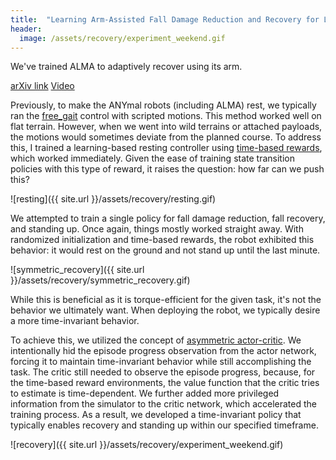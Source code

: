 ```yaml
---
title:  "Learning Arm-Assisted Fall Damage Reduction and Recovery for Legged Mobile Manipulators"
header:
  image: /assets/recovery/experiment_weekend.gif
---
```


We've trained ALMA to adaptively recover using its arm.

[arXiv link](https://arxiv.org/abs/2303.05486)
[Video](https://www.youtube.com/watch?v=avwg2HqGi8s)

Previously, to make the ANYmal robots (including ALMA) rest, we typically ran the [free_gait](https://github.com/leggedrobotics/free_gait) control with scripted motions. This method worked well on flat terrain. However, when we went into wild terrains or attached payloads, the motions would sometimes deviate from the planned course. To address this, I trained a learning-based resting controller using [time-based rewards](https://sites.google.com/leggedrobotics.com/end-to-end-loco-navigation/home), which worked immediately. Given the ease of training state transition policies with this type of reward, it raises the question: how far can we push this?

![resting]({{ site.url }}/assets/recovery/resting.gif)

We attempted to train a single policy for fall damage reduction, fall recovery, and standing up. Once again, things mostly worked straight away. With randomized initialization and time-based rewards, the robot exhibited this behavior: it would rest on the ground and not stand up until the last minute.

![symmetric_recovery]({{ site.url }}/assets/recovery/symmetric_recovery.gif)

While this is beneficial as it is torque-efficient for the given task, it's not the behavior we ultimately want. When deploying the robot, we typically desire a more time-invariant behavior.

To achieve this, we utilized the concept of [asymmetric actor-critic](https://arxiv.org/abs/1710.06542). We intentionally hid the episode progress observation from the actor network, forcing it to maintain time-invariant behavior while still accomplishing the task. The critic still needed to observe the episode progress, because, for the time-based reward environments, the value function that the critic tries to estimate is time-dependent. We further added more privileged information from the simulator to the critic network, which accelerated the training process. As a result, we developed a time-invariant policy that typically enables recovery and standing up within our specified timeframe.

![recovery]({{ site.url }}/assets/recovery/experiment_weekend.gif)